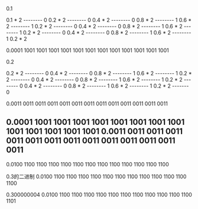 0.1

0.1 * 2
-------- 0
0.2 * 2
-------- 0
0.4 * 2 
-------- 0
0.8 * 2 
-------- 1
0.6 * 2 
-------- 1
0.2 * 2 
-------- 0
0.4 * 2
-------- 0
0.8 * 2 
-------- 1
0.6 * 2 
-------- 1
0.2 * 2
-------- 0
0.4 * 2 
-------- 0
0.8 * 2 
-------- 1
0.6 * 2 
-------- 1
0.2 * 2

0.0001 1001 1001 1001 1001 1001 1001 1001 1001 1001 1001 1001 1001  

0.2 

0.2 * 2
-------- 0
0.4 * 2 
-------- 0
0.8 * 2
-------- 1
0.6 * 2
-------- 1
0.2 * 2 
-------- 0
0.4 * 2
-------- 0
0.8 * 2
-------- 1
0.6 * 2
-------- 1
0.2 * 2
-------- 0
0.4 * 2
-------- 0
0.8 * 2
-------- 1
0.6 * 2
-------- 1
0.2 * 2
------- 0

0.0011 0011 0011 0011 0011 0011 0011 0011 0011 0011 0011 0011 0011
 


0.0001 1001 1001 1001 1001 1001 1001 1001 1001 1001 1001 1001 1001   1001 
0.0011 0011 0011 0011 0011 0011 0011 0011 0011 0011 0011 0011 0011   0011  
---------------------------------------------------------------------
0.0100 1100 1100 1100 1100 1100 1100 1100 1100 1100 1100 1100 1100 

0.3的二进制
0.0100 1100 1100 1100 1100 1100 1100 1100 1100 1100 1100 1100 1100

0.300000004
0.0100 1100 1100 1100 1100 1100 1100 1100 1100 1100 1100 1100 1101 



